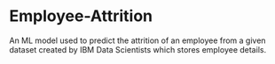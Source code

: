 # Employee-Attrition
An ML model used to predict the attrition of an employee from a given dataset created by IBM Data Scientists which stores employee details.
